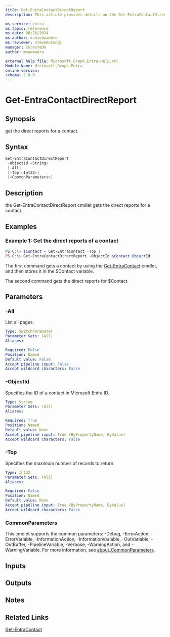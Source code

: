 ```yaml
---
title: Get-EntraContactDirectReport
description: This article provides details on the Get-EntraContactDirectReport command.

ms.service: entra
ms.topic: reference
ms.date: 06/26/2024
ms.author: eunicewaweru
ms.reviewer: stevemutungi
manager: CelesteDG
author: msewaweru

external help file: Microsoft.Graph.Entra-Help.xml
Module Name: Microsoft.Graph.Entra
online version:
schema: 2.0.0
---
```


# Get-EntraContactDirectReport

## Synopsis
get the direct reports for a contact.

## Syntax

```powershell
Get-EntraContactDirectReport 
 -ObjectId <String> 
 [-All] 
 [-Top <Int32>] 
 [<CommonParameters>]
```

## Description
the Get-EntraContactDirectReport cmdlet gets the direct reports for a contact.

## Examples

### Example 1: Get the direct reports of a contact
```powershell
PS C:\> $Contact = Get-EntraContact -Top 1
PS C:\> Get-EntraContactDirectReport -ObjectId $Contact.ObjectId
```

The first command gets a contact by using the [Get-EntraContact](./Get-EntraContact.md) cmdlet, and then stores it in the $Contact variable.  

The second command gets the direct reports for $Contact.

## Parameters

### -All
List all pages.

```yaml
Type: SwitchParameter
Parameter Sets: (All)
Aliases:

Required: False
Position: Named
Default value: False
Accept pipeline input: False
Accept wildcard characters: False
```

### -ObjectId
Specifies the ID of a contact in Microsoft Entra ID.

```yaml
Type: String
Parameter Sets: (All)
Aliases:

Required: True
Position: Named
Default value: None
Accept pipeline input: True (ByPropertyName, ByValue)
Accept wildcard characters: False
```

### -Top
Specifies the maximum number of records to return.

```yaml
Type: Int32
Parameter Sets: (All)
Aliases:

Required: False
Position: Named
Default value: None
Accept pipeline input: True (ByPropertyName, ByValue)
Accept wildcard characters: False
```

### CommonParameters
This cmdlet supports the common parameters: -Debug, -ErrorAction, -ErrorVariable, -InformationAction, -InformationVariable, -OutVariable, -OutBuffer, -PipelineVariable, -Verbose, -WarningAction, and -WarningVariable. For more information, see [about_CommonParameters](https://go.microsoft.com/fwlink/?LinkID=113216).

## Inputs

## Outputs

## Notes

## Related Links

[Get-EntraContact](Get-EntraContact.md)
